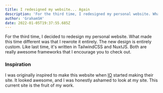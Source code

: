 ```yaml
---
title: I redesigned my website... Again
description: 'For the third time, I redesigned my personal website. What makes this time different is that I rewrote it.'
author: 'GrahamSH'
date: 2022-01-05T19:37:55.685Z
---
```


For the third time, I decided to redesign my personal website. What made this time different was that I rewrote it entirely. The new design is entirely custom. Like last time, it's written in TailwindCSS and NuxtJS. Both are really awesome frameworks that I encourage you to check out.

### Inspiration

I was originally inspired to make this website when [IO](https://jcde.xyz) started making their site. It looked awesome, and I was honestly ashamed to look at my site. This current site is the fruit of my work.
